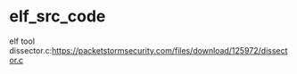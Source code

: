 # elf_src_code
elf tool
dissector.c:https://packetstormsecurity.com/files/download/125972/dissector.c

